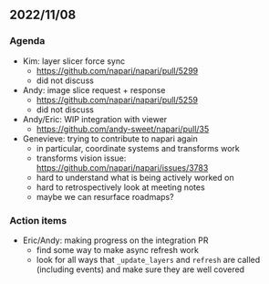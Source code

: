## 2022/11/08

### Agenda

- Kim: layer slicer force sync
    - https://github.com/napari/napari/pull/5299
    - did not discuss
- Andy: image slice request + response
    - https://github.com/napari/napari/pull/5259
    - did not discuss
- Andy/Eric: WIP integration with viewer
    - https://github.com/andy-sweet/napari/pull/35
- Genevieve: trying to contribute to napari again
    - in particular, coordinate systems and transforms work
    - transforms vision issue: https://github.com/napari/napari/issues/3783
    - hard to understand what is being actively worked on
    - hard to retrospectively look at meeting notes
    - maybe we can resurface roadmaps?

### Action items

- Eric/Andy: making progress on the integration PR
    - find some way to make async refresh work
    - look for all ways that `_update_layers` and `refresh` are called (including events) and make sure they are well covered

